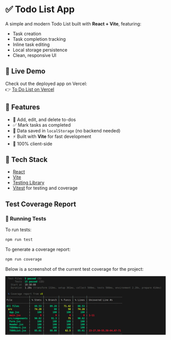 # ✅ Todo List App

A simple and modern Todo List built with **React + Vite**, featuring:

- Task creation
- Task completion tracking
- Inline task editing
- Local storage persistence
- Clean, responsive UI

## 🚀 Live Demo

Check out the deployed app on Vercel:  
👉 [To Do List on Vercel](https://todo-list-navy-seven-72.vercel.app/)


## 🔧 Features

- 📝 Add, edit, and delete to-dos
- ✅ Mark tasks as completed
- 💾 Data saved in `localStorage` (no backend needed)
- ⚡ Built with **Vite** for fast development
- 🎯 100% client-side


## 🧰 Tech Stack

- [React](https://react.dev/)
- [Vite](https://vitejs.dev/)
- [Testing Library](https://testing-library.com/docs/react-testing-library/intro/)
- [Vitest](https://vitest.dev/) for testing and coverage


## Test Coverage Report

### 🧪 Running Tests

To run tests:
```bash
npm run test
```

To generate a coverage report:
```bash
npm run coverage
```

Below is a screenshot of the current test coverage for the project:

<img src="src/assets/coverage-to-do.png" alt="Coverage Report" width="600"/>
